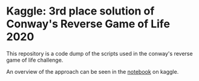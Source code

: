 # Kaggle: 3rd place solution of Conway's Reverse Game of Life 2020

This repository is a code dump of the scripts used in the conway's reverse game of life challenge.

An overview of the approach can be seen in the [notebook](https://www.kaggle.com/markuskarmann/3rd-place-solution-part) on kaggle.
